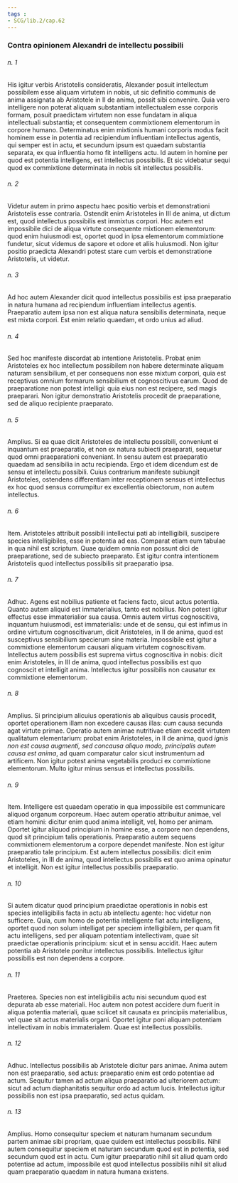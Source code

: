 ```yaml
---
tags : 
- SCG/lib.2/cap.62
---
```


### Contra opinionem Alexandri de intellectu possibili

###### n. 1
His igitur verbis Aristotelis consideratis, Alexander posuit intellectum possibilem esse aliquam virtutem in nobis, ut sic definitio communis de anima assignata ab Aristotele in II de anima, possit sibi convenire. Quia vero intelligere non poterat aliquam substantiam intellectualem esse corporis formam, posuit praedictam virtutem non esse fundatam in aliqua intellectuali substantia; et consequentem commixtionem elementorum in corpore humano. Determinatus enim mixtionis humani corporis modus facit hominem esse in potentia ad recipiendum influentiam intellectus agentis, qui semper est in actu, et secundum ipsum est quaedam substantia separata, ex qua influentia homo fit intelligens actu. Id autem in homine per quod est potentia intelligens, est intellectus possibilis. Et sic videbatur sequi quod ex commixtione determinata in nobis sit intellectus possibilis.

###### n. 2
Videtur autem in primo aspectu haec positio verbis et demonstrationi Aristotelis esse contraria. Ostendit enim Aristoteles in III de anima, ut dictum est, quod intellectus possibilis est immixtus corpori. Hoc autem est impossibile dici de aliqua virtute consequente mixtionem elementorum: quod enim huiusmodi est, oportet quod in ipsa elementorum commixtione fundetur, sicut videmus de sapore et odore et aliis huiusmodi. Non igitur positio praedicta Alexandri potest stare cum verbis et demonstratione Aristotelis, ut videtur.

###### n. 3
Ad hoc autem Alexander dicit quod intellectus possibilis est ipsa praeparatio in natura humana ad recipiendum influentiam intellectus agentis. Praeparatio autem ipsa non est aliqua natura sensibilis determinata, neque est mixta corpori. Est enim relatio quaedam, et ordo unius ad aliud.

###### n. 4
Sed hoc manifeste discordat ab intentione Aristotelis. Probat enim Aristoteles ex hoc intellectum possibilem non habere determinate aliquam naturam sensibilium, et per consequens non esse mixtum corpori, quia est receptivus omnium formarum sensibilium et cognoscitivus earum. Quod de praeparatione non potest intelligi: quia eius non est recipere, sed magis praeparari. Non igitur demonstratio Aristotelis procedit de praeparatione, sed de aliquo recipiente praeparato.

###### n. 5
Amplius. Si ea quae dicit Aristoteles de intellectu possibili, conveniunt ei inquantum est praeparatio, et non ex natura subiecti praeparati, sequetur quod omni praeparationi conveniant. In sensu autem est praeparatio quaedam ad sensibilia in actu recipienda. Ergo et idem dicendum est de sensu et intellectu possibili. Cuius contrarium manifeste subiungit Aristoteles, ostendens differentiam inter receptionem sensus et intellectus ex hoc quod sensus corrumpitur ex excellentia obiectorum, non autem intellectus.

###### n. 6
Item. Aristoteles attribuit possibili intellectui pati ab intelligibili, suscipere species intelligibiles, esse in potentia ad eas. Comparat etiam eum tabulae in qua nihil est scriptum. Quae quidem omnia non possunt dici de praeparatione, sed de subiecto praeparato. Est igitur contra intentionem Aristotelis quod intellectus possibilis sit praeparatio ipsa.

###### n. 7
Adhuc. Agens est nobilius patiente et faciens facto, sicut actus potentia. Quanto autem aliquid est immaterialius, tanto est nobilius. Non potest igitur effectus esse immaterialior sua causa. Omnis autem virtus cognoscitiva, inquantum huiusmodi, est immaterialis: unde et de sensu, qui est infimus in ordine virtutum cognoscitivarum, dicit Aristoteles, in II de anima, quod est susceptivus sensibilium specierum sine materia. Impossibile est igitur a commixtione elementorum causari aliquam virtutem cognoscitivam. Intellectus autem possibilis est suprema virtus cognoscitiva in nobis: dicit enim Aristoteles, in III de anima, quod intellectus possibilis est quo cognoscit et intelligit anima. Intellectus igitur possibilis non causatur ex commixtione elementorum.

###### n. 8
Amplius. Si principium alicuius operationis ab aliquibus causis procedit, oportet operationem illam non excedere causas illas: cum causa secunda agat virtute primae. Operatio autem animae nutritivae etiam excedit virtutem qualitatum elementarium: probat enim Aristoteles, in II de anima, quod *ignis non est causa augmenti, sed concausa aliquo modo, principalis autem causa est anima*, ad quam comparatur calor sicut instrumentum ad artificem. Non igitur potest anima vegetabilis produci ex commixtione elementorum. Multo igitur minus sensus et intellectus possibilis.

###### n. 9
Item. Intelligere est quaedam operatio in qua impossibile est communicare aliquod organum corporeum. Haec autem operatio attribuitur animae, vel etiam homini: dicitur enim quod anima intelligit, vel, homo per animam. Oportet igitur aliquod principium in homine esse, a corpore non dependens, quod sit principium talis operationis. Praeparatio autem sequens commixtionem elementorum a corpore dependet manifeste. Non est igitur praeparatio tale principium. Est autem intellectus possibilis: dicit enim Aristoteles, in III de anima, quod intellectus possibilis est quo anima opinatur et intelligit. Non est igitur intellectus possibilis praeparatio.

###### n. 10
Si autem dicatur quod principium praedictae operationis in nobis est species intelligibilis facta in actu ab intellectu agente: hoc videtur non sufficere. Quia, cum homo de potentia intelligente fiat actu intelligens, oportet quod non solum intelligat per speciem intelligibilem, per quam fit actu intelligens, sed per aliquam potentiam intellectivam, quae sit praedictae operationis principium: sicut et in sensu accidit. Haec autem potentia ab Aristotele ponitur intellectus possibilis. Intellectus igitur possibilis est non dependens a corpore.

###### n. 11
Praeterea. Species non est intelligibilis actu nisi secundum quod est depurata ab esse materiali. Hoc autem non potest accidere dum fuerit in aliqua potentia materiali, quae scilicet sit causata ex principiis materialibus, vel quae sit actus materialis organi. Oportet igitur poni aliquam potentiam intellectivam in nobis immaterialem. Quae est intellectus possibilis.

###### n. 12
Adhuc. Intellectus possibilis ab Aristotele dicitur pars animae. Anima autem non est praeparatio, sed actus: praeparatio enim est ordo potentiae ad actum. Sequitur tamen ad actum aliqua praeparatio ad ulteriorem actum: sicut ad actum diaphanitatis sequitur ordo ad actum lucis. Intellectus igitur possibilis non est ipsa praeparatio, sed actus quidam.

###### n. 13
Amplius. Homo consequitur speciem et naturam humanam secundum partem animae sibi propriam, quae quidem est intellectus possibilis. Nihil autem consequitur speciem et naturam secundum quod est in potentia, sed secundum quod est in actu. Cum igitur praeparatio nihil sit aliud quam ordo potentiae ad actum, impossibile est quod intellectus possibilis nihil sit aliud quam praeparatio quaedam in natura humana existens.

